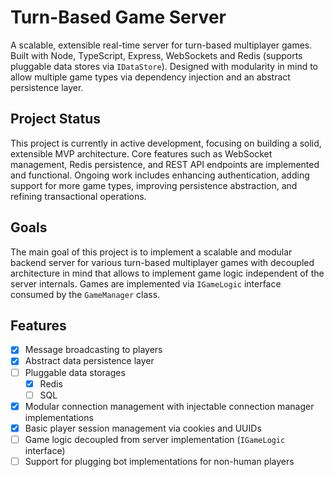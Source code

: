 # Turn-Based Game Server

A scalable, extensible real-time server for turn-based multiplayer games.
Built with Node, TypeScript, Express, WebSockets and Redis (supports pluggable data stores via `IDataStore`).
Designed with modularity in mind to allow multiple game types via dependency injection and an abstract persistence layer.


## Project Status
This project is currently in active development, focusing on building a solid, extensible MVP architecture. 
Core features such as WebSocket management, Redis persistence, and REST API endpoints are implemented and functional. 
Ongoing work includes enhancing authentication, adding support for more game types, improving persistence abstraction, 
and refining transactional operations. 


## Goals
The main goal of this project is to implement a scalable and modular backend server for various turn-based multiplayer
games with decoupled architecture in mind that allows to implement game logic independent of the server internals.
Games are implemented via `IGameLogic` interface consumed by the `GameManager` class.

## Features
- [x] Message broadcasting to players
- [x] Abstract data persistence layer
- [ ] Pluggable data storages
    - [x] Redis
    - [ ] SQL
- [x] Modular connection management with injectable connection manager implementations
- [x] Basic player session management via cookies and UUIDs
- [ ] Game logic decoupled from server implementation (`IGameLogic` interface)
- [ ] Support for plugging bot implementations for non-human players
